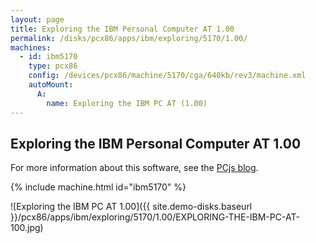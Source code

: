 ```yaml
---
layout: page
title: Exploring the IBM Personal Computer AT 1.00
permalink: /disks/pcx86/apps/ibm/exploring/5170/1.00/
machines:
  - id: ibm5170
    type: pcx86
    config: /devices/pcx86/machine/5170/cga/640kb/rev3/machine.xml
    autoMount:
      A:
        name: Exploring the IBM PC AT (1.00)
---
```


Exploring the IBM Personal Computer AT 1.00
-------------------------------------------

For more information about this software, see the [PCjs blog](/blog/2018/04/01/).

{% include machine.html id="ibm5170" %}

![Exploring the IBM PC AT 1.00]({{ site.demo-disks.baseurl }}/pcx86/apps/ibm/exploring/5170/1.00/EXPLORING-THE-IBM-PC-AT-100.jpg)
